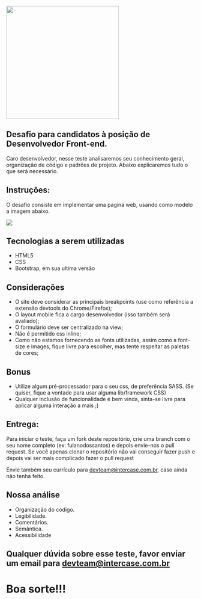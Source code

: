 <p>
    <img src="https://s3.amazonaws.com/img-intercase/wp-content/uploads/2018/10/24205748/logoWebsite1.png" width="300">    
</p>

## Desafio para candidatos à posição de Desenvolvedor Front-end.
Caro desenvolvedor, nesse teste analisaremos seu conhecimento geral, organização de código e padrões de projeto. 
Abaixo explicaremos tudo o que será necessário.

## Instruções:
O desafio consiste em implementar uma pagina web, usando como modelo a imagem abaixo.

<p>
    <img src="https://s3.amazonaws.com/img-intercase/wp-content/uploads/2020/07/21154609/image-teste.jpeg">    
</p>

## Tecnologias a serem utilizadas
* HTML5
* CSS
* Bootstrap, em sua ultima versão

## Considerações
+ O site deve considerar as principais breakpoints (use como referência a extensão devtools do Chrome/Firefox);
+ O layout mobile fica a cargo desenvolvedor (isso também será avaliado);
+ O formulário deve ser centralizado na view;
+ Não é permitido css inline;
+ Como não estamos fornecendo as fonts utilizadas, assim como a font-size e images, fique livre para escolher, mas tente respeitar as paletas de cores;

## Bonus
+  Utilize algum pré-processador para o seu css, de preferência SASS. (Se quiser, fique a vontade para usar alguma lib/framework CSS)
+ Qualquer inclusão de funcionalidade é bem vinda, sinta-se livre para aplicar alguma interação a mais ;)

## Entrega:
Para iniciar o teste, faça um fork deste repositório, crie uma branch com o seu nome completo (ex: fulanodossantos) e depois envie-nos o pull request. 
Se você apenas clonar o repositório não vai conseguir fazer push e depois vai ser mais complicado fazer o pull request

Envie também seu currículo para devteam@intercase.com.br, caso ainda não tenha feito.

## Nossa análise
* Organização do código.
* Legibilidade.
* Comentários.
* Semântica.
* Acessibilidade

## Qualquer dúvida sobre esse teste, favor enviar um email para devteam@intercase.com.br

# Boa sorte!!!
